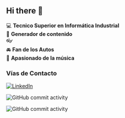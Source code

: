 ## Hi there 👋

:computer: **Tecnico Superior en Informática Industrial**  
:pencil: **Generador de contenido**  
:eyeglasses:  
:oncoming_automobile: **Fan de los Autos**  
:guitar: **Apasionado de la música**

### Vías de Contacto

[![LinkedIn](https://img.shields.io/badge/LinkedIn-Elvis%20Huanca%20Ruiz-blue?logo=linkedin)](https://www.linkedin.com/in/elvis-huanca-ruiz/)

![GitHub commit activity](https://img.shields.io/github/commit-activity/m/Davidev152/Davidev152)

![GitHub commit activity](https://img.shields.io/github/commit-activity/m/ElvisDave/firstR)
